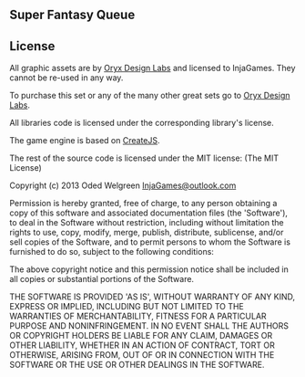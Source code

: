 ## Super Fantasy Queue

## License

All graphic assets are by [Oryx Design Labs](http://oryxdesignlab.com) and licensed to InjaGames. They cannot be re-used in any way.

To purchase this set or any of the many other great sets go to [Oryx Design Labs](http://oryxdesignlab.com).


All libraries code is licensed under the corresponding library's license.

The game engine is based on [CreateJS](http://www.createjs.com).


The rest of the source code is licensed  under the MIT license:
(The MIT License)

Copyright (c) 2013 Oded Welgreen InjaGames@outlook.com

Permission is hereby granted, free of charge, to any person obtaining a copy of this software and associated documentation files (the 'Software'), to deal in the Software without restriction, including without limitation the rights to use, copy, modify, merge, publish, distribute, sublicense, and/or sell copies of the Software, and to permit persons to whom the Software is furnished to do so, subject to the following conditions:

The above copyright notice and this permission notice shall be included in all copies or substantial portions of the Software.

THE SOFTWARE IS PROVIDED 'AS IS', WITHOUT WARRANTY OF ANY KIND, EXPRESS OR IMPLIED, INCLUDING BUT NOT LIMITED TO THE WARRANTIES OF MERCHANTABILITY, FITNESS FOR A PARTICULAR PURPOSE AND NONINFRINGEMENT. IN NO EVENT SHALL THE AUTHORS OR COPYRIGHT HOLDERS BE LIABLE FOR ANY CLAIM, DAMAGES OR OTHER LIABILITY, WHETHER IN AN ACTION OF CONTRACT, TORT OR OTHERWISE, ARISING FROM, OUT OF OR IN CONNECTION WITH THE SOFTWARE OR THE USE OR OTHER DEALINGS IN THE SOFTWARE.